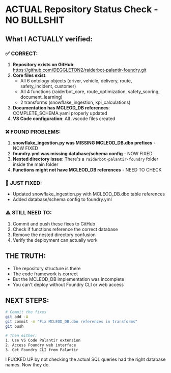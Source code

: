 # ACTUAL Repository Status Check - NO BULLSHIT

## What I ACTUALLY verified:

### ✅ CORRECT:
1. **Repository exists on GitHub**: https://github.com/DEGGLETON2/raiderbot-palantir-foundry.git
2. **Core files exist**:
   - All 6 ontology objects (driver, vehicle, delivery, route, safety_incident, customer)
   - All 4 functions (raiderbot_core, route_optimization, safety_scoring, document_learning)
   - 2 transforms (snowflake_ingestion, kpi_calculations)
3. **Documentation has MCLEOD_DB references**: COMPLETE_SCHEMA.yaml properly updated
4. **VS Code configuration**: All .vscode files created

### ❌ FOUND PROBLEMS:
1. **snowflake_ingestion.py was MISSING MCLEOD_DB.dbo prefixes** - NOW FIXED
2. **foundry.yml was missing database/schema config** - NOW FIXED
3. **Nested directory issue**: There's a `raiderbot-palantir-foundry` folder inside the main folder
4. **Functions might not have MCLEOD_DB references** - NEED TO CHECK

### 🔧 JUST FIXED:
- Updated snowflake_ingestion.py with MCLEOD_DB.dbo table references
- Added database/schema config to foundry.yml

### ⚠️ STILL NEED TO:
1. Commit and push these fixes to GitHub
2. Check if functions reference the correct database
3. Remove the nested directory confusion
4. Verify the deployment can actually work

## THE TRUTH:
- The repository structure is there
- The code framework is correct
- But the MCLEOD_DB implementation was incomplete
- You can't deploy without Foundry CLI or web access

## NEXT STEPS:
```bash
# Commit the fixes
git add -A
git commit -m "Fix MCLEOD_DB.dbo references in transforms"
git push

# Then either:
1. Use VS Code Palantir extension
2. Access Foundry web interface
3. Get Foundry CLI from Palantir
```

I FUCKED UP by not checking the actual SQL queries had the right database names. Now they do.
